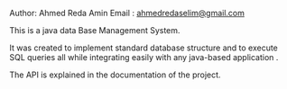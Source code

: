 Author: Ahmed Reda Amin        Email : ahmedredaselim@gmail.com

This is a java data Base Management System.

It was created to implement standard database structure and to execute SQL queries all while integrating easily with any java-based application .

The API is explained in the documentation of the project.
